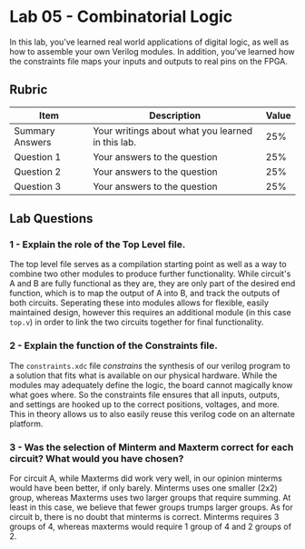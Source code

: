 # Lab 05 - Combinatorial Logic

In this lab, you’ve learned real world applications of digital logic, as well
as how to assemble your own Verilog modules. In addition, you’ve learned how
the constraints file maps your inputs and outputs to real pins on the FPGA.

## Rubric

| Item | Description | Value |
| ---- | ----------- | ----- |
| Summary Answers | Your writings about what you learned in this lab. | 25% |
| Question 1 | Your answers to the question | 25% |
| Question 2 | Your answers to the question | 25% |
| Question 3 | Your answers to the question | 25% |

## Lab Questions

### 1 - Explain the role of the Top Level file.
The top level file serves as a compilation starting point as well as a way to combine two other modules to produce further functionality. While circuit's A and B are fully functional as they are, they are only part of the desired end function, which is to map the output of A into B, and track the outputs of both circuits. Seperating these into modules allows for flexible, easily maintained design, however this requires an additional module (in this case `top.v`) in order to link the two circuits together for final functionality.

### 2 - Explain the function of the Constraints file.
The `constraints.xdc` file *constrains* the synthesis of our verilog program to a solution that fits what is available on our physical hardware. While the modules may adequately define the logic, the board cannot magically know what goes where. So the constraints file ensures that all inputs, outputs, and settings are hooked up to the correct positions, voltages, and more. This in theory allows us to also easily reuse this verilog code on an alternate platform.

### 3 - Was the selection of Minterm and Maxterm correct for each circuit? What would you have chosen?
For circuit A, while Maxterms did work very well, in our opinion minterms would have been better, if only barely. Minterms uses one smaller (2x2) group, whereas Maxterms uses two larger groups that require summing. At least in this case, we believe that fewer groups trumps larger groups. As for circuit b, there is no doubt that minterms is correct. Minterms requires 3 groups of 4, whereas maxterms would require 1 group of 4 and 2 groups of 2.


